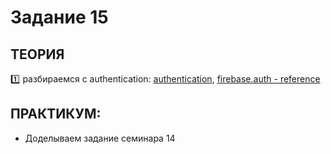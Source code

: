 # Задание 15
## ТЕОРИЯ

:one: разбираемся с authentication: [authentication](https://firebase.google.com/docs/auth/web/start), [firebase.auth - reference](https://firebase.google.com/docs/reference/js/firebase.auth)

## ПРАКТИКУМ:

* Доделываем задание семинара 14